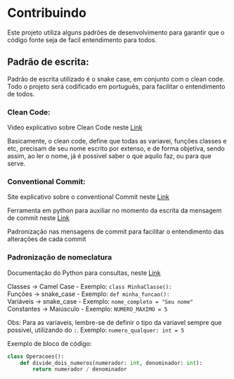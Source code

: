 # Contribuindo

Este projeto utiliza alguns padrões de desenvolvimento para garantir que o código fonte seja de facil entendimento para todos.

## Padrão de escrita:

Padrão de escrita utilizado é o snake case, em conjunto com o clean code.  
Todo o projeto será codificado em português, para facilitar o entendimento de todos.

### Clean Code:

Video explicativo sobre Clean Code neste [Link](https://www.youtube.com/watch?v=ln6t3uyTveQ)

Basicamente, o clean code, define que todas as variavei, funções classes e etc, precisam de seu nome escrito por extenso, e de forma objetiva, sendo assim, ao ler o nome, já é possivel saber o que aquilo faz, ou para que serve.

### Conventional Commit:

Site explicativo sobre o conventional Commit neste [Link](https://www.conventionalcommits.org/pt-br/v1.0.0/)

Ferramenta em python para auxiliar no momento da escrita da mensagem de commit neste [Link](https://pypi.org/project/conventional-commit/)

Padronização nas mensagens de commit para facilitar o entendimento das alterações de cada commit

### Padronização de nomeclatura

Documentação do Python para consultas, neste [Link](https://www.python.org/dev/peps/pep-0008/#naming-conventions)

Classes -> Camel Case - Exemplo: `class MinhaClasse():`  
Funções -> snake_case - Exemplo: `def minha_funcao():`  
Variáveis -> snake_case - Exemplo: `nome_completo = "Seu nome"`  
Constantes -> Maiúsculo - Exemplo: `NUMERO_MAXIMO = 5`  
  
Obs: Para as variaveis, lembre-se de definir o tipo da variavel sempre que possivel, utilizando do `:`. Exemplo: `numero_qualquer: int = 5`

Exemplo de bloco de código:

```python
class Operacoes():
    def divide_dois_numeros(numerador: int, denominador: int):
        return numerador / denominador
```
